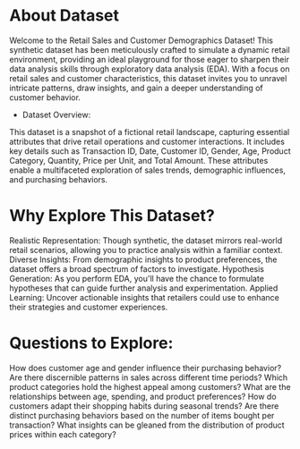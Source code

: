 # About Dataset
Welcome to the Retail Sales and Customer Demographics Dataset! This synthetic dataset has been meticulously crafted to simulate a dynamic retail environment, providing an ideal playground for those eager to sharpen their data analysis skills through exploratory data analysis (EDA). With a focus on retail sales and customer characteristics, this dataset invites you to unravel intricate patterns, draw insights, and gain a deeper understanding of customer behavior.

* Dataset Overview:

This dataset is a snapshot of a fictional retail landscape, capturing essential attributes that drive retail operations and customer interactions. It includes key details such as Transaction ID, Date, Customer ID, Gender, Age, Product Category, Quantity, Price per Unit, and Total Amount. These attributes enable a multifaceted exploration of sales trends, demographic influences, and purchasing behaviors.

# Why Explore This Dataset?

Realistic Representation: Though synthetic, the dataset mirrors real-world retail scenarios, allowing you to practice analysis within a familiar context.
Diverse Insights: From demographic insights to product preferences, the dataset offers a broad spectrum of factors to investigate.
Hypothesis Generation: As you perform EDA, you'll have the chance to formulate hypotheses that can guide further analysis and experimentation.
Applied Learning: Uncover actionable insights that retailers could use to enhance their strategies and customer experiences.

# Questions to Explore:

How does customer age and gender influence their purchasing behavior?
Are there discernible patterns in sales across different time periods?
Which product categories hold the highest appeal among customers?
What are the relationships between age, spending, and product preferences?
How do customers adapt their shopping habits during seasonal trends?
Are there distinct purchasing behaviors based on the number of items bought per transaction?
What insights can be gleaned from the distribution of product prices within each category?
